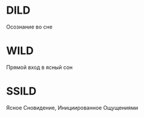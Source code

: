 # DILD
Осознание во сне

# WILD
Прямой вход в ясный сон

# SSILD
Ясное Сновидение, Инициированное Ощущениями